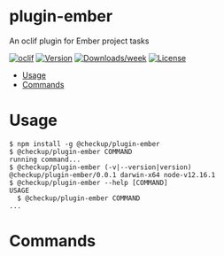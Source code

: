 plugin-ember
============

An oclif plugin for Ember project tasks

[![oclif](https://img.shields.io/badge/cli-oclif-brightgreen.svg)](https://oclif.io)
[![Version](https://img.shields.io/npm/v/plugin-ember.svg)](https://npmjs.org/package/plugin-ember)
[![Downloads/week](https://img.shields.io/npm/dw/plugin-ember.svg)](https://npmjs.org/package/plugin-ember)
[![License](https://img.shields.io/npm/l/plugin-ember.svg)](https://github.com/https://github.com/checkupjs/checkup/https://github.com/checkupjs/checkup/blob/master/package.json)

<!-- toc -->
* [Usage](#usage)
* [Commands](#commands)
<!-- tocstop -->
# Usage
<!-- usage -->
```sh-session
$ npm install -g @checkup/plugin-ember
$ @checkup/plugin-ember COMMAND
running command...
$ @checkup/plugin-ember (-v|--version|version)
@checkup/plugin-ember/0.0.1 darwin-x64 node-v12.16.1
$ @checkup/plugin-ember --help [COMMAND]
USAGE
  $ @checkup/plugin-ember COMMAND
...
```
<!-- usagestop -->
# Commands
<!-- commands -->

<!-- commandsstop -->
